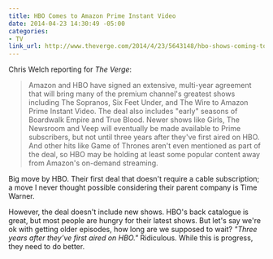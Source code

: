 ```yaml
---
title: HBO Comes to Amazon Prime Instant Video
date: 2014-04-23 14:30:49 -05:00
categories:
- TV
link_url: http://www.theverge.com/2014/4/23/5643148/hbo-shows-coming-to-amazon-prime-instant-video
---
```


Chris Welch reporting for *The Verge*:

>Amazon and HBO have signed an extensive, multi-year agreement that will bring many of the premium channel's greatest shows including The Sopranos, Six Feet Under, and The Wire to Amazon Prime Instant Video. The deal also includes "early" seasons of Boardwalk Empire and True Blood. Newer shows like Girls, The Newsroom and Veep will eventually be made available to Prime subscribers, but not until three years after they've first aired on HBO. And other hits like Game of Thrones aren't even mentioned as part of the deal, so HBO may be holding at least some popular content away from Amazon's on-demand streaming.

Big move by HBO. Their first deal that doesn't require a cable subscription; a move I never thought possible considering their parent company is Time Warner.

However, the deal doesn't include new shows. HBO's back catalogue is great, but most people are hungry for their latest shows. But let's say we're ok with getting older episodes, how long are we supposed to wait? *"Three years after they've first aired on HBO."* Ridiculous. While this is progress, they need to do better.
